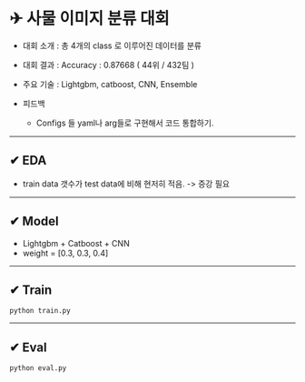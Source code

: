 # ✈ 사물 이미지 분류 대회
- 대회 소개 : 총 4개의 class 로 이루어진 데이터를 분류

- 대회 결과 : Accuracy  : 0.87668 ( 44위 / 432팀 )

- 주요 기술 : Lightgbm, catboost, CNN, Ensemble

- 피드백

  - Configs 들 yaml나 arg들로 구현해서 코드 통합하기.

***
## ✔ EDA

- train data 갯수가 test data에 비해 현저히 적음. -> 증강 필요

***
## ✔ Model

- Lightgbm + Catboost + CNN
- weight = [0.3, 0.3, 0.4]

***

## ✔ Train
```
python train.py
```

***
## ✔ Eval
```
python eval.py
